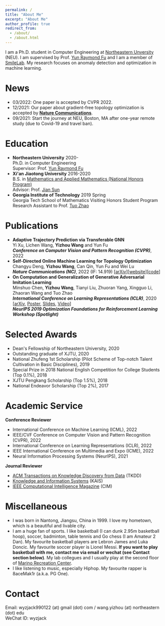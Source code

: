 ```yaml
---
permalink: /
title: "About Me"
excerpt: "About Me"
author_profile: true
redirect_from: 
  - /about/
  - /about.html
---
```

I am a Ph.D. student in Computer Engineering at [Northeastern Unversity](https://www.northeastern.edu/) (NEU). I am supervised by Prof. [Yun Raymond Fu](http://www1.ece.neu.edu/~yunfu/) and I am a member of [SmileLab](https://web.northeastern.edu/smilelab/). My research focuses on anomaly detection and optimization in machine learning.

News
======
* 03/2022: One paper is accepted by CVPR 2022.  
* 12/2021: Our paper about gradient-free topology optimization is accepted by [**Nature Communications**](https://www.nature.com/ncomms/).  
* 09/2021: Start the journey at NEU, Boston, MA after one-year remote study (due to Covid-19 and travel ban).  
  
Education
======
* **Northeastern University**  2020-  
Ph.D. in Computer Engineering  
Supervisor: Prof. [Yun Raymond Fu](http://www1.ece.neu.edu/~yunfu/)
* **Xi'an Jiaotong University**  2016-2020  
B.S. in [Mathematics and Applied Mathematics (National Honors Program)](http://bjb.xjtu.edu.cn/info/1071/2192.htm)  
Advisor: Prof. [Jian Sun](http://gr.xjtu.edu.cn/web/jiansun)
* **Georgia Institute of Technology**  2019 Spring  
Georgia Tech School of Mathematics Visiting Honors Student Program  
Research Assistant to Prof. [Tuo Zhao](https://www2.isye.gatech.edu/~tzhao80/)

<!-- Preprints
=====
* **SLA$^2$P: Self-supervised Anomaly Detection with Adversarial Perturbation**  
**Yizhou Wang**, Can Qin, Rongzhe Wei, Yi Xu, Yue Bai and Yun Fu  
[[arXiv](https://arxiv.org/pdf/2111.12896.pdf)][Code will be released soon.]   -->

<!-- * **Rethinking Adam: A Twofold Exponential Moving Average Approach**  
**Yizhou Wang**, Yue Kang, Can Qin, Huan Wang, Yi Xu, Yulun Zhang and Yun Fu  
[[arXiv](https://arxiv.org/pdf/2106.11514.pdf)][Code will be released soon.]   -->

<!-- * **An Unrolled Implicit Regularization Network for Joint Image and Sensitivity Estimation in Parallel MR Imaging with Convergence Guarantees**  
Yan Yang\*, **Yizhou Wang\***, Jiazhen Wang, Jian Sun and Zongben Xu (\* equal contribution)  
In submission -->


Publications
======
* **Adaptive Trajectory Prediction via Transferable GNN**  
Yi Xu, Lichen Wang, **Yizhou Wang** and Yun Fu   
***Conference on Computer Vision and Pattern Recognition (CVPR)***, 2022   
* **Self-Directed Online Machine Learning for Topology Optimization**  
Changyu Deng, **Yizhou Wang**, Can Qin, Yun Fu and Wei Lu  
***Nature Communications (NC)***, 2022 (IF: 14.919) [[arXiv](https://arxiv.org/pdf/2002.01927.pdf)][[website](https://www.nature.com/articles/s41467-021-27713-7)][[code](https://github.com/deng-cy/deep_learning_topology_opt)]   
* **On Computation and Generalization of Generative Adversarial Imitation Learning**  
Minshuo Chen, **Yizhou Wang**, Tianyi Liu, Zhuoran Yang, Xingguo Li, Zhaoran Wang and Tuo Zhao  
***International Conference on Learning Representations (ICLR)***, 2020 [[arXiv](https://arxiv.org/pdf/2001.02792.pdf), [Poster](https://drive.google.com/open?id=1u8XrvGolZwaazezR60OwGtSP-n4MHd61), [Slides](https://drive.google.com/open?id=1vqoKZv4dN-lOzeaUmjEcorM4jeaXENY6), [Video](https://iclr.cc/virtual_2020/poster_BJl-5pNKDB.html)]  
***NeurIPS 2019 Optimization Foundations for Reinforcement Learning Workshop (Spotlight)***
  
Selected Awards 
======
* Dean's Fellowship of Northeastern University, 2020
* Outstanding graduate of XJTU, 2020
* National Zhufeng 1st Scholarship (Pilot Scheme of Top-notch Talent Cultivation in Basic Disciplines), 2019
* Special Prize in 2018 National English Competition for College Students (Top 0.1%), 2018
* XJTU Pengkang Scholarship (Top 1.5%), 2018
* National Endeavor Scholarship (Top 2%), 2017

Academic Service
======
**Conference Reviewer**
* International Conference on Machine Learning (ICML), 2022   
* IEEE/CVF Conference on Computer Vision and Pattern Recognition (CVPR), 2022   
* International Conference on Learning Representations (ICLR), 2022   
* IEEE International Conference on Multimedia and Expo (ICME), 2022   
* Neural Information Processing Systems (NeurIPS), 2021  



**Journal Reviewer**  
* [ACM Transactions on Knowledge Discovery from Data](https://dl.acm.org/journal/tkdd) (TKDD)   
* [Knowledge and Information Systems](https://www.springer.com/journal/10115) (KAIS)  
* [IEEE Computational Intelligence Magazine](https://cis.ieee.org/publications/ci-magazine) (CIM)  

Miscellaneous
======
* I was born in Nantong, Jiangsu, China in 1999. I love my hometown, which is a beautiful and livable city.  
* I am a huge fan of sports. I like basketball (I can dunk 2.95m basketball hoop), soccer, badminton, table tennis and Go chess (I am Amateur 2 Dan). My favourite basketball players are Lebron James and Luka Doncic. My favourite soccer player is Lionel Messi. **If you want to play basketball with me, contact me via email or wechat (see Contact section below)**. My lab collegues and I usually play at the second floor of [Marino Recreation Center](https://www.google.com/maps/place/Marino+Recreation+Center/@42.3401825,-71.092249,17z/data=!3m1!4b1!4m5!3m4!1s0x89e37a18c400467f:0xdb4ad70af6e7d61!8m2!3d42.3401919!4d-71.0900511).   
* I like listening to music, especially Hiphop. My favourite rapper is 8aceMak1r (a.k.a. PG One).

Contact
=====
Email: wyzjack990122 (at) gmail (dot) com / wang.yizhou (at) northeastern (dot) edu  
WeChat ID: wyzjack
